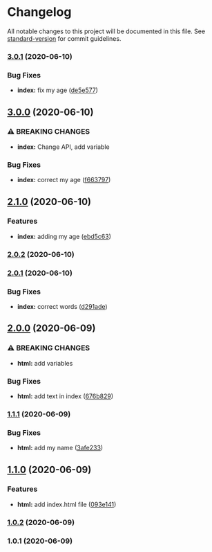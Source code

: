 # Changelog

All notable changes to this project will be documented in this file. See [standard-version](https://github.com/conventional-changelog/standard-version) for commit guidelines.

### [3.0.1](https://github-deltacode///compare/v3.0.0...v3.0.1) (2020-06-10)


### Bug Fixes

* **index:** fix my age ([de5e577](https://github-deltacode///commit/de5e577d43055f1685f8e640e4120a237656d2f3))

## [3.0.0](https://github-deltacode///compare/v2.1.0...v3.0.0) (2020-06-10)


### ⚠ BREAKING CHANGES

* **index:** Change API, add variable

### Bug Fixes

* **index:** correct my age ([f663797](https://github-deltacode///commit/f6637979138a90c82791720c0248ede18add0d75))

## [2.1.0](https://github-deltacode///compare/v2.0.2...v2.1.0) (2020-06-10)


### Features

* **index:** adding my age ([ebd5c63](https://github-deltacode///commit/ebd5c636b353f2adad629aa6f3e12f29c70ad198))

### [2.0.2](https://github-deltacode///compare/v2.0.1...v2.0.2) (2020-06-10)

### [2.0.1](https://github-deltacode///compare/v2.0.0...v2.0.1) (2020-06-10)


### Bug Fixes

* **index:** correct words ([d291ade](https://github-deltacode///commit/d291ade6370f1ffbb492bbd731c46cf9fd7c7ba9))

## [2.0.0](https://github-deltacode///compare/v1.1.1...v2.0.0) (2020-06-09)


### ⚠ BREAKING CHANGES

* **html:** add variables

### Bug Fixes

* **html:** add text in index ([676b829](https://github-deltacode///commit/676b8293f8e161333460c37acb60e8602af8e90a))

### [1.1.1](https://github-deltacode///compare/v1.1.0...v1.1.1) (2020-06-09)


### Bug Fixes

* **html:** add my name ([3afe233](https://github-deltacode///commit/3afe233dbcbd857387be0627a8d5af4a36d81414))

## [1.1.0](https://github-deltacode///compare/v1.0.2...v1.1.0) (2020-06-09)


### Features

* **html:** add index.html file ([093e141](https://github-deltacode///commit/093e141b6dde86c2f331fc1018c7ee6034c6efa0))

### [1.0.2](https://github-deltacode///compare/v1.0.1...v1.0.2) (2020-06-09)

### 1.0.1 (2020-06-09)

